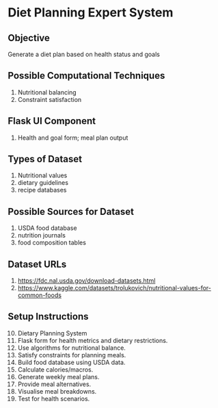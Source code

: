 # Diet Planning Expert System

## Objective
Generate a diet plan based on health status and goals

## Possible Computational Techniques
1. Nutritional balancing
2. Constraint satisfaction

## Flask UI Component
1. Health and goal form; meal plan output

## Types of Dataset
1. Nutritional values
2. dietary guidelines
3. recipe databases

## Possible Sources for Dataset
1. USDA food database
2. nutrition journals
3. food composition tables

## Dataset URLs
1. https://fdc.nal.usda.gov/download-datasets.html
2. https://www.kaggle.com/datasets/trolukovich/nutritional-values-for-common-foods

## Setup Instructions
10. Dietary Planning System
1. Flask form for health metrics and dietary restrictions.
2. Use algorithms for nutritional balance.
3. Satisfy constraints for planning meals.
4. Build food database using USDA data.
5. Calculate calories/macros.
6. Generate weekly meal plans.
7. Provide meal alternatives.
8. Visualise meal breakdowns.
9. Test for health scenarios.
